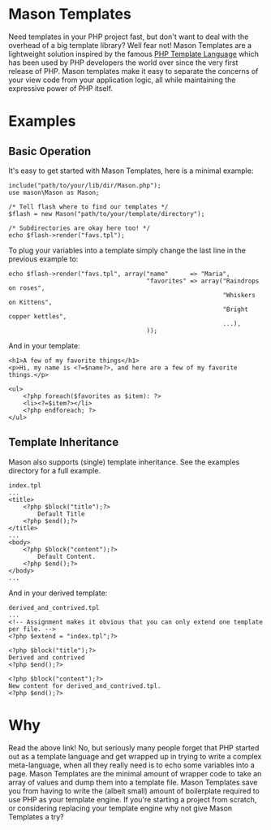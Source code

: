 Mason Templates
===============

Need templates in your PHP project fast, but don't want to deal with
the overhead of a big template library?  Well fear not!  Mason
Templates are a lightweight solution inspired by the famous [PHP
Template Language](http://php.net/) which has been
used by PHP developers the world over since the very first release of
PHP.  Mason templates make it easy to separate the concerns of your
view code from your application logic, all while maintaining the
expressive power of PHP itself.

Examples
========

Basic Operation
---------------

It's easy to get started with Mason Templates, here is a minimal
example:

    include("path/to/your/lib/dir/Mason.php");
    use mason\Mason as Mason;

    /* Tell flash where to find our templates */
    $flash = new Mason("path/to/your/template/directory");

    /* Subdirectories are okay here too! */
    echo $flash->render("favs.tpl");

To plug your variables into a template simply change the last line in
the previous example to:

    echo $flash->render("favs.tpl", array("name"      => "Maria",
                                          "favorites" => array("Raindrops on roses",
                                                               "Whiskers on Kittens",
                                                               "Bright copper kettles",
                                                               ...),
                                          ));

And in your template:

    <h1>A few of my favorite things</h1>
    <p>Hi, my name is <?=$name?>, and here are a few of my favorite things.</p>
    
    <ul>
        <?php foreach($favorites as $item): ?>
        <li><?=$item?></li>
        <?php endforeach; ?>
    </ul>

Template Inheritance
--------------------

Mason also supports (single) template inheritance.  See the examples
directory for a full example.

    index.tpl
    ...
    <title>
        <?php $block("title");?>
            Default Title
        <?php $end();?>
    </title>
    ...
    <body>
        <?php $block("content");?>
            Default Content.
        <?php $end();?>
    </body>
    ...

And in your derived template:

    derived_and_contrived.tpl
    ...
    <!-- Assignment makes it obvious that you can only extend one template per file. -->
    <?php $extend = "index.tpl";?>
    
    <?php $block("title");?>
    Derived and contrived
    <?php $end();?>

    <?php $block("content");?>
    New content for derived_and_contrived.tpl.
    <?php $end();?>

Why
===

Read the above link!  No, but seriously many people forget that PHP
started out as a template language and get wrapped up in trying to
write a complex meta-language, when all they really need is to echo
some variables into a page.  Mason Templates are the minimal amount of
wrapper code to take an array of values and dump them into a template
file.  Mason Templates save you from having to write the (albeit
small) amount of boilerplate required to use PHP as your template
engine.  If you're starting a project from scratch, or considering
replacing your template engine why not give Mason Templates a try?
